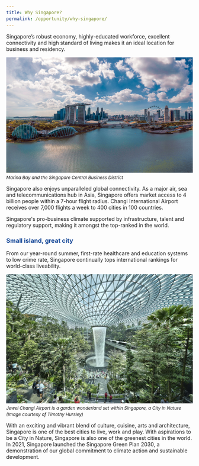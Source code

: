 ```yaml
---
title: Why Singapore?
permalink: /opportunity/why-singapore/
---
```

Singapore’s robust economy, highly-educated workforce, excellent connectivity and high standard of living makes it an ideal location for business and residency.

![Singapore Skyline at Marina Bay](/images/jld_marinabayuracropb.png)
<span style="font-size:12px; font-style:italic;">Marina Bay and the Singapore Central Business District</span>

Singapore also enjoys unparalleled global connectivity. As a major air, sea and telecommunications hub in Asia, Singapore offers market access to 4 billion people within a 7-hour flight radius. Changi International Airport receives over 7,000 flights a week to 400 cities in 100 countries.

Singapore's pro-business climate supported by infrastructure, talent and regulatory support, making it amongst the top-ranked in the world.

<h3 style="color:#124596; font-weight:bold;">Small island, great city </h3>

From our year-round summer, first-rate healthcare and education systems to low crime rate, Singapore continually tops international rankings for world-class liveability.

![Jewel at Changi Airport](/images/jld_changijewel.jpg)
<span style="font-size:12px; font-style:italic;">Jewel Changi Airport is a garden wonderland set within Singapore, a City in Nature<br/>(Image courtesy of Timothy Hursley)</span>

With an exciting and vibrant blend of culture, cuisine, arts and architecture, Singapore is one of the best cities to live, work and play. With aspirations to be a City in Nature, Singapore is also one of the greenest cities in the world. In 2021, Singapore launched the Singapore Green Plan 2030, a demonstration of our global commitment to climate action and sustainable development.